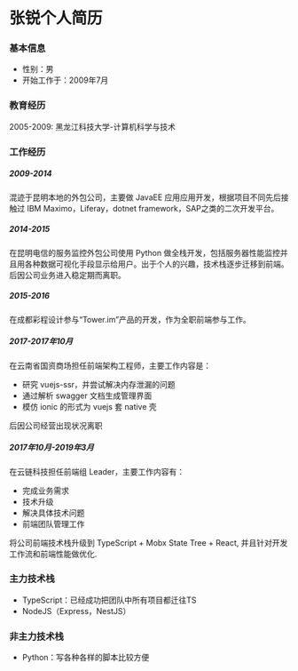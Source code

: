 # 张锐个人简历

### 基本信息

- 性别：男
- 开始工作于：2009年7月

### 教育经历

2005-2009: 黑龙江科技大学-计算机科学与技术

### 工作经历

##### 2009-2014

混迹于昆明本地的外包公司，主要做 JavaEE 应用应用开发，根据项目不同先后接触过 IBM Maximo，Liferay，dotnet framework，SAP之类的二次开发平台。

##### 2014-2015

在昆明电信的服务监控外包公司使用 Python 做全栈开发，包括服务器性能监控并且用各种数据可视化手段显示给用户。出于个人的兴趣，技术栈逐步迁移到前端。后因公司业务进入稳定期而离职。

##### 2015-2016

在成都彩程设计参与“Tower.im”产品的开发，作为全职前端参与工作。

##### 2017-2017年10月

在云南省国资商场担任前端架构工程师，主要工作内容是：

- 研究 vuejs-ssr，并尝试解决内存泄漏的问题
- 通过解析 swagger 文档生成管理界面
- 模仿 ionic 的形式为 vuejs 套 native 壳

后因公司经营出现状况离职

##### 2017年10月-2019年3月

在云链科技担任前端组 Leader，主要工作内容有：

- 完成业务需求
- 技术升级
- 解决具体技术问题
- 前端团队管理工作

将公司前端技术栈升级到 TypeScript + Mobx State Tree + React, 并且针对开发工作流和前端性能做优化.

### 主力技术栈

- TypeScript：已经成功把团队中所有项目都迁往TS
- NodeJS（Express，NestJS）

### 非主力技术栈

- Python：写各种各样的脚本比较方便
